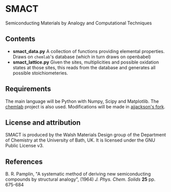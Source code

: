 SMACT
=====

Semiconducting Materials by Analogy and Computational Techniques

Contents
--------

* **smact_data.py** A collection of functions providing elemental properties. Draws on `chemlab`'s database (which in turn draws on openbabel)
* **smact_lattice.py** Given the sites, multiplicities and possible oxidation states at those sites, this reads from the database and generates all possible stoichiometeries.

Requirements
------------

The main language will be Python with Numpy, Scipy and Matplotlib.
The [chemlab](http://chemlab.github.com/chemlab) project is also used.
Modifications will be made in [ajjackson's fork](https://github.com/ajjackson/chemlab).

License and attribution
-----------------------

SMACT is produced by the Walsh Materials Design group of the Department of Chemistry at the University of Bath, UK. 
It is licensed under the GNU Public License v3.

References
----------

B. R. Pamplin, "A systematic method of deriving new semiconducting compounds by structural analogy", (1964) *J. Phys. Chem. Solids* **25** pp. 675-684 

